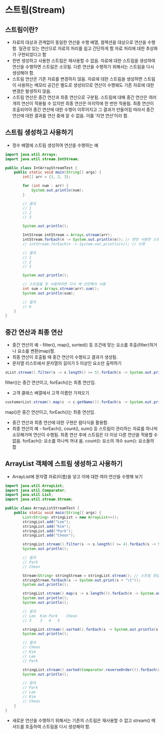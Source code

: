 # 스트림(Stream)

## 스트림이란?

- 자료의 대상과 관계없이 동일한 연산을 수행
  배열, 컬렉션을 대상으로 연산을 수행함.
  일관성 있는 연산으로 자료의 처리를 쉽고 간단하게 함
  자료 처리에 대한 추상화가 구현되었다고 함
- 한번 생성하고 사용한 스트림은 재사용할 수 없음.
  자료에 대한 스트림을 생성하여 연산을 수행하면 스트림은 소모됨.
  다른 연산을 수행하기 위해서는 스트림을 다시 생성해야 함.
- 스트림 연산은 기존 자료를 변경하지 않음.
  자료에 대한 스트림을 생성하면 스트림이 사용하는 메모리 공간은 별도로 생성되므로 연산이 수행돼도 기존 자료에 대한 변경은 발생하지 않음.
- 스트림 연산은 중간 연산과 최종 연산으로 구분됨.
  스트림에 대해 중간 연산은 여러 개의 연산이 적용될 수 있지만 최종 연산은 마지막에 한 번만 적용됨.
  최종 연산이 호출되어야 중간 연산에 대한 수행이 이루어지고 그 결과가 만들어짐
  따라서 중간 연산에 대한 결과를 연산 중에 알 수 없음.
  이를 ‘지연 연산’이라 함.

## 스트림 생성하고 사용하기

- 정수 배열에 스트림 생성하여 연산을 수행하는 예

```java
import java.util.Arrays;
import java.util.stream.IntStream;

public class IntArrayStreamTest {
    public static void main(String[] args) {
        int[] arr = {1, 2, 3};

        for (int num : arr) {
            System.out.println(num);
        }

        // 결과
        // 1
        // 2
        // 3

        System.out.println();

        IntStream intStream = Arrays.stream(arr);
        intStream.forEach(n -> System.out.println(n)); // 한번 사용한 스트림은 재사용 불가
        // intStream.forEach(n -> System.out.println(n)); // 오류

        // 결과
        // 1
        // 2
        // 3

        System.out.println();

        // 스트림을 또 사용하려면 다시 재 선언해서 사용
        int sum = Arrays.stream(arr).sum();
        System.out.println(sum);

        // 결과
        // 6
    }
}
```

## 중간 연산과 최종 연산

- 중간 연산의 예 - filter(), map(), sorted() 등
  조건에 맞는 요소를 추출(filter)하거나 요소를 변환(map)함.
- 최종 연산이 호출될 때 중간 연산이 수행되고 결과가 생성됨.
- 문자열 리스트에서 문자열의 길이가 5 이상인 요소만 출력하기

```java
sList.stream().filter(s -> s.length() >= 5).forEach(s -> System.out.println(s));
```

filter()는 중간 연산이고, forEach()는 최종 연산임.

- 고객 클래스 배열에서 고객 이름만 가져오기

```java
customerList.stream().map(c -> c.getName()).forEach(s -> System.out.println(s));
```

map()은 중간 연산이고, forEach()는 최종 연산임.

- 중간 연산과 최종 연산에 대한 구현은 람다식을 활용함.
- 최종 연산의 예 - forEach(), count(), sum() 등
  스트림이 관리하는 자료를 하나씩 소모해가며 연산이 수행됨.
  최종 연산 후에 스트림은 더 이상 다른 연산을 적용할 수 없음.
  forEach(): 요소를 하나씩 꺼내 옴.
  count(): 요소의 개수
  sum(): 요소들의 합

## ArrayList 객체에 스트림 생성하고 사용하기

- ArrayList에 문자열 자료(이름)을 넣고 이에 대한 여러 연산을 수행해 보기

```java
import java.util.ArrayList;
import java.util.Comparator;
import java.util.List;
import java.util.stream.Stream;

public class ArrayListStreamTest {
    public static void main(String[] args) {
        List<String> stringList = new ArrayList<>();
        stringList.add("Lee");
        stringList.add("Kim");
        stringList.add("Park");
        stringList.add("Cheon");

        stringList.stream().filter(s -> s.length() >= 4).forEach(s -> System.out.println(s)); // 문자열이 길이가 4보다 크거나 같을 때 출력
        System.out.println();

        // 결과
        // Park
        // Cheon

        Stream<String> stringStream = stringList.stream(); // 스트림 생성 후 문자열 출력
        stringStream.forEach(s -> System.out.print(s + "\t"));
        System.out.println();

        stringList.stream().map(s -> s.length()).forEach(n -> System.out.print(n + "\t")); // 문자열 길이 출력
        System.out.println();
        System.out.println();

        // 결과
        // Lee	Kim	Park	Cheon
        // 3	3	4	5

        stringList.stream().sorted().forEach(s -> System.out.println(s)); // sorted() 오름차순
        System.out.println();

        // 결과
        // Cheon
        // Kim
        // Lee
        // Park

        stringList.stream().sorted(Comparator.reverseOrder()).forEach(s -> System.out.println(s)); // sorted() 내림차순
        System.out.println();

        // 결과
        // Park
        // Lee
        // Kim
        // Cheon
    }
}
```

- 새로운 연산을 수행하기 위해서는 기존의 스트림은 재사용할 수 없고 stream() 메서드를 호출하여 스트림을 다시 생성해야 함.